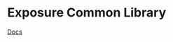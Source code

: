 # Exposure Common Library

[Docs](https://two-points-2-0.github.io/exposure-common/0.1.X/serialization/)

